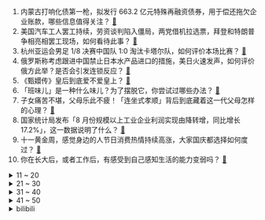 1. 内蒙古打响化债第一枪，拟发行 663.2 亿元特殊再融资债券，用于偿还拖欠企业账款，哪些信息值得关注？ [:link:](https://www.zhihu.com/question/624007903)
2. 美国汽车工人罢工持续，劳资谈判陷入僵局，两党借机拉选票，拜登和特朗普争相亮相罢工现场，如何看待此事？ [:link:](https://www.zhihu.com/question/624072927)
3. 杭州亚运会男足 1/8 决赛中国队 1:0 淘汰卡塔尔队，如何评价本场比赛？ [:link:](https://www.zhihu.com/question/624061597)
4. 俄罗斯称考虑跟进中国禁止日本水产品进口的措施，美日火速发声，如何评价俄方此举？是否会引发连锁反应？ [:link:](https://www.zhihu.com/question/624033423)
5. 《甄嬛传》皇后到底爱不爱皇上？ [:link:](https://www.zhihu.com/question/454261581)
6. 「班味儿」是一种什么味儿？为了摆脱它，你尝试过哪些办法？ [:link:](https://www.zhihu.com/question/624051851)
7. 子女痛苦不堪，父母乐此不疲！「连坐式孝顺」背后到底藏着这一代父母怎样的心理？ [:link:](https://www.zhihu.com/question/623836607)
8. 国家统计局发布「8 月份规模以上工业企业利润实现由降转增，同比增长 17.2%」，这一数据说明了什么？ [:link:](https://www.zhihu.com/question/623981177)
9. 十一黄金周，感觉身边的人节日消费热情持续高涨，大家国庆都选择如何度过？ [:link:](https://www.zhihu.com/question/623980740)
10. 你在长大后，或者工作后，有感受到自己感知生活的能力变弱吗？ [:link:](https://www.zhihu.com/question/623695537)
<details>
<summary>11 ~ 20</summary>

11. 如何看待大鲨鱼奥尼尔国内直播首秀？ [:link:](https://www.zhihu.com/question/623987724)
12. 接到大公司的 offer ，工资也可观，但是自己上家公司是小企业，担心自己胜任不了，犹豫是否要接受？ [:link:](https://www.zhihu.com/question/622267236)
13. 中秋最美最美诗句，你知道多少？ [:link:](https://www.zhihu.com/question/623980313)
14. 40系显卡哪张值得入手？ [:link:](https://www.zhihu.com/question/610089190)
15. 如何看待奥尼尔将于9月29日来杭州看亚运会并直播观看女篮比赛？奥尼尔在球迷心中是一种怎样的存在? [:link:](https://www.zhihu.com/question/624032425)
16. 杭州亚运会男足 1/4 决赛中国队将迎战韩国，中国队本场比赛的前景如何？ [:link:](https://www.zhihu.com/question/624076609)
17. 电脑显示器是不是无法显示真正的紫色？ [:link:](https://www.zhihu.com/question/623088518)
18. 如果你是贾政，你更愿意薛宝钗还是林黛玉当你的儿媳？ [:link:](https://www.zhihu.com/question/620311614)
19. 有没有那么一刻，你觉得你离诺贝尔奖很近？ [:link:](https://www.zhihu.com/question/622723273)
20. 能说下在重庆的你们33岁了混的怎么样？ [:link:](https://www.zhihu.com/question/618914564)
</details>
<details>
<summary>21 ~ 30</summary>

21. 乘客登机后「消失」，致成都飞广州飞机上的所有乘客下机进行清仓检查， 该事件你怎么看？ [:link:](https://www.zhihu.com/question/623834483)
22. 女朋友非要买个除螨仪，除螨仪有必要买吗？ [:link:](https://www.zhihu.com/question/395865187)
23. 如何评价《咒术回战》237话？ [:link:](https://www.zhihu.com/question/624004407)
24. 十一攻略，你所在的城市有哪些景美人少的假期好去处？ [:link:](https://www.zhihu.com/question/621725134)
25. 看哪些纪录片可以提高认知？ [:link:](https://www.zhihu.com/question/599621146)
26. 面试时 HR 看了你的简历说，你的学历要不到这么高的工资，这时你该如何回答？ [:link:](https://www.zhihu.com/question/622558990)
27. 如何看待珍妮巴斯称“戴维斯率领湖人夺得总冠军”？ [:link:](https://www.zhihu.com/question/624000956)
28. 为什么中国到现在也没有第二本《龙族》？ [:link:](https://www.zhihu.com/question/601875749)
29. 如何看待2023年9月27日A股市场？ [:link:](https://www.zhihu.com/question/623972730)
30. 有哪些冷门人少的景点或城市，适合即将到来的小长假放松去转转？ [:link:](https://www.zhihu.com/question/621725080)
</details>
<details>
<summary>31 ~ 40</summary>

31. 如何看待茅台酱香系列汉酱「匠心传承」？ [:link:](https://www.zhihu.com/question/623988945)
32. 动物为什么可以不吃盐？ [:link:](https://www.zhihu.com/question/288354851)
33. 贾宝玉如果知道刘姥姥睡过他的床，会是什么反应？ [:link:](https://www.zhihu.com/question/618807416)
34. 骑山地车，骑一段距离手发麻是怎么回事？ [:link:](https://www.zhihu.com/question/619648421)
35. 内置画质芯片的三星电视被称为「物理外挂」，打游戏时有哪些玩法吗？ [:link:](https://www.zhihu.com/question/619818171)
36. NBL 总决赛 G1 裁判报告，陕西信达反应较大的 3 个判罚全部是正确宣判，你对此次判罚有哪些评价？ [:link:](https://www.zhihu.com/question/623562699)
37. 作为公路车爱好者，中途路过便利店你都会买什么东西？ [:link:](https://www.zhihu.com/question/623675599)
38. 港股恒大系尾盘跳水，中国恒大跌超 16%，恒大汽车跌超 24%，哪些信息值得关注？ [:link:](https://www.zhihu.com/question/624008112)
39. 性教育专家谈大同校园性欺凌事件，「性强暴」「性欺凌」对孩子影响深远和恶劣，如何看待此类校园霸凌？ [:link:](https://www.zhihu.com/question/623836462)
40. 为什么我们的家庭不能给与我们无条件的爱？ [:link:](https://www.zhihu.com/question/622760373)
</details>
<details>
<summary>41 ~ 50</summary>

41. 诸葛亮到底信不信任魏延？ [:link:](https://www.zhihu.com/question/620603781)
42. 你觉得 iPhone 15 对比 14 性能上有哪些优势？你会考虑入手吗？ [:link:](https://www.zhihu.com/question/622931694)
43. 马龙表示这应该是他最后一次亚运会了，如何评价马龙目前在中国队中的作用？他可能在什么时间退役？ [:link:](https://www.zhihu.com/question/623969125)
44. 云南整治涉缅北电诈，10 月 1 日起设立边境严管区，哪些信息值得关注？ [:link:](https://www.zhihu.com/question/623992925)
45. NBA 重磅三方交易，利拉德赴雄鹿，霍勒迪、艾顿被送往开拓者，如何评价这一交易？ [:link:](https://www.zhihu.com/question/624114504)
46. 国庆想要自驾出行，有哪些线路可以推荐一下？ [:link:](https://www.zhihu.com/question/620622200)
47. 能分享一下你假期去过哪些「人从众」的热门景点或城市吗？ [:link:](https://www.zhihu.com/question/621725181)
48. 杭州亚运会《英雄联盟》项目半决赛中国队面对韩国队胜算多大？ [:link:](https://www.zhihu.com/question/623837585)
49. 如何评价2023原神外网HoYoFair生日会? [:link:](https://www.zhihu.com/question/623496593)
50. 你有哪些先在外语中学到，后在母语中学到的词汇？ [:link:](https://www.zhihu.com/question/622718152)
</details><details>
<summary>bilibili</summary>

</details>